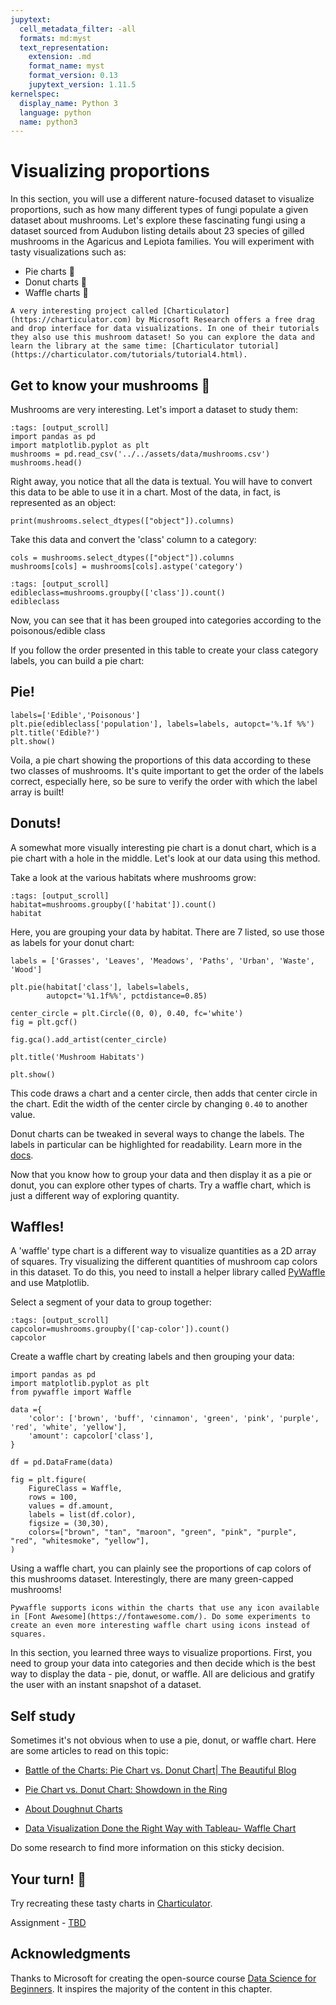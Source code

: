 ```yaml
---
jupytext:
  cell_metadata_filter: -all
  formats: md:myst
  text_representation:
    extension: .md
    format_name: myst
    format_version: 0.13
    jupytext_version: 1.11.5
kernelspec:
  display_name: Python 3
  language: python
  name: python3
---
```


# Visualizing proportions

In this section, you will use a different nature-focused dataset to visualize proportions, such as how many different types of fungi populate a given dataset about mushrooms. Let's explore these fascinating fungi using a dataset sourced from Audubon listing details about 23 species of gilled mushrooms in the Agaricus and Lepiota families. You will experiment with tasty visualizations such as:

- Pie charts 🥧
- Donut charts 🍩
- Waffle charts 🧇

```{seealso}
A very interesting project called [Charticulator](https://charticulator.com) by Microsoft Research offers a free drag and drop interface for data visualizations. In one of their tutorials they also use this mushroom dataset! So you can explore the data and learn the library at the same time: [Charticulator tutorial](https://charticulator.com/tutorials/tutorial4.html).
```

## Get to know your mushrooms 🍄

Mushrooms are very interesting. Let's import a dataset to study them:

```{code-cell}
:tags: [output_scroll]
import pandas as pd
import matplotlib.pyplot as plt
mushrooms = pd.read_csv('../../assets/data/mushrooms.csv')
mushrooms.head()
```

Right away, you notice that all the data is textual. You will have to convert this data to be able to use it in a chart. Most of the data, in fact, is represented as an object:

```{code-cell}
print(mushrooms.select_dtypes(["object"]).columns)
```

Take this data and convert the 'class' column to a category:

```{code-cell}
cols = mushrooms.select_dtypes(["object"]).columns
mushrooms[cols] = mushrooms[cols].astype('category')
```

```{code-cell}
:tags: [output_scroll]
edibleclass=mushrooms.groupby(['class']).count()
edibleclass
```

Now, you can see that it has been grouped into categories according to the poisonous/edible class

If you follow the order presented in this table to create your class category labels, you can build a pie chart:

## Pie!

```{code-cell}
labels=['Edible','Poisonous']
plt.pie(edibleclass['population'], labels=labels, autopct='%.1f %%')
plt.title('Edible?')
plt.show()
```

Voila, a pie chart showing the proportions of this data according to these two classes of mushrooms. It's quite important to get the order of the labels correct, especially here, so be sure to verify the order with which the label array is built!

## Donuts!

A somewhat more visually interesting pie chart is a donut chart, which is a pie chart with a hole in the middle. Let's look at our data using this method.

Take a look at the various habitats where mushrooms grow:

```{code-cell}
:tags: [output_scroll]
habitat=mushrooms.groupby(['habitat']).count()
habitat
```

Here, you are grouping your data by habitat. There are 7 listed, so use those as labels for your donut chart:

```{code-cell}
labels = ['Grasses', 'Leaves', 'Meadows', 'Paths', 'Urban', 'Waste', 'Wood']

plt.pie(habitat['class'], labels=labels,
        autopct='%1.1f%%', pctdistance=0.85)
  
center_circle = plt.Circle((0, 0), 0.40, fc='white')
fig = plt.gcf()

fig.gca().add_artist(center_circle)
  
plt.title('Mushroom Habitats')
  
plt.show()
```

This code draws a chart and a center circle, then adds that center circle in the chart. Edit the width of the center circle by changing `0.40` to another value.

Donut charts can be tweaked in several ways to change the labels. The labels in particular can be highlighted for readability. Learn more in the [docs](https://matplotlib.org/stable/gallery/pie_and_polar_charts/pie_and_donut_labels.html?highlight=donut).

Now that you know how to group your data and then display it as a pie or donut, you can explore other types of charts. Try a waffle chart, which is just a different way of exploring quantity.

## Waffles!

A 'waffle' type chart is a different way to visualize quantities as a 2D array of squares. Try visualizing the different quantities of mushroom cap colors in this dataset. To do this, you need to install a helper library called [PyWaffle](https://pypi.org/project/pywaffle/) and use Matplotlib.

Select a segment of your data to group together:

```{code-cell}
:tags: [output_scroll]
capcolor=mushrooms.groupby(['cap-color']).count()
capcolor
```

Create a waffle chart by creating labels and then grouping your data:

```{code-cell}
import pandas as pd
import matplotlib.pyplot as plt
from pywaffle import Waffle
  
data ={
    'color': ['brown', 'buff', 'cinnamon', 'green', 'pink', 'purple', 'red', 'white', 'yellow'],
    'amount': capcolor['class'],
}
  
df = pd.DataFrame(data)
  
fig = plt.figure(
    FigureClass = Waffle,
    rows = 100,
    values = df.amount,
    labels = list(df.color),
    figsize = (30,30),
    colors=["brown", "tan", "maroon", "green", "pink", "purple", "red", "whitesmoke", "yellow"],
)
```

Using a waffle chart, you can plainly see the proportions of cap colors of this mushrooms dataset. Interestingly, there are many green-capped mushrooms!

```{seealso}
Pywaffle supports icons within the charts that use any icon available in [Font Awesome](https://fontawesome.com/). Do some experiments to create an even more interesting waffle chart using icons instead of squares.
```

In this section, you learned three ways to visualize proportions. First, you need to group your data into categories and then decide which is the best way to display the data - pie, donut, or waffle. All are delicious and gratify the user with an instant snapshot of a dataset.

## Self study

Sometimes it's not obvious when to use a pie, donut, or waffle chart. Here are some articles to read on this topic:

* [Battle of the Charts: Pie Chart vs. Donut Chart| The Beautiful Blog](https://www.beautiful.ai/blog/battle-of-the-charts-pie-chart-vs-donut-chart)

* [Pie Chart vs. Donut Chart: Showdown in the Ring](https://medium.com/@hypsypops/pie-chart-vs-donut-chart-showdown-in-the-ring-5d24fd86a9ce)

* [About Doughnut Charts](https://www.mit.edu/~mbarker/formula1/f1help/11-ch-c6.htm)

* [Data Visualization Done the Right Way with Tableau- Waffle Chart](https://medium.datadriveninvestor.com/data-visualization-done-the-right-way-with-tableau-waffle-chart-fdf2a19be402)

Do some research to find more information on this sticky decision.

## Your turn! 🚀

Try recreating these tasty charts in [Charticulator](https://charticulator.com).

Assignment - [TBD]()

## Acknowledgments

Thanks to Microsoft for creating the open-source course [Data Science for Beginners](https://github.com/microsoft/Data-Science-For-Beginners). It inspires the majority of the content in this chapter.
